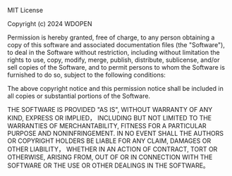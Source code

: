 MIT License

Copyright (c) 2024 WDOPEN

Permission is hereby granted, free of charge, to any person obtaining a copy
of this software and associated documentation files (the "Software"), to deal
in the Software without restriction, including without limitation the rights
to use, copy, modify, merge, publish, distribute, sublicense, and/or sell
copies of the Software, and to permit persons to whom the Software is
furnished to do so, subject to the following conditions:

The above copyright notice and this permission notice shall be included in all
copies or substantial portions of the Software.

THE SOFTWARE IS PROVIDED "AS IS", WITHOUT WARRANTY OF ANY KIND, EXPRESS OR
IMPLIED， INCLUDING BUT NOT LIMITED TO THE WARRANTIES OF MERCHANTABILITY,
FITNESS FOR A PARTICULAR PURPOSE AND NONINFRINGEMENT. IN NO EVENT SHALL THE
AUTHORS OR COPYRIGHT HOLDERS BE LIABLE FOR ANY CLAIM, DAMAGES OR OTHER
LIABILITY， WHETHER IN AN ACTION OF CONTRACT, TORT OR OTHERWISE, ARISING FROM,
OUT OF OR IN CONNECTION WITH THE SOFTWARE OR THE USE OR OTHER DEALINGS IN THE
SOFTWARE。
